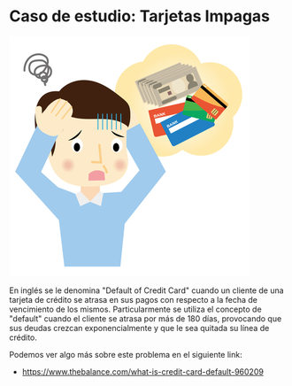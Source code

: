# Caso de estudio: Tarjetas Impagas

![](./docs/images/credit.jpg)

En inglés se le denomina "Default of Credit Card" cuando un cliente de una tarjeta de crédito se atrasa en sus pagos con respecto a la fecha de vencimiento de los mismos. Particularmente se utiliza el concepto de "default" cuando el cliente se atrasa por más de 180 días, provocando que sus deudas crezcan exponencialmente y que le sea quitada su línea de crédito.

Podemos ver algo más sobre este problema en el siguiente link:

- https://www.thebalance.com/what-is-credit-card-default-960209
